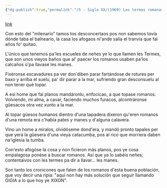 ```yaml
---
{"dg-publish":true,"permalink":"/5 - Siglo XX/(1969) Las termas romanas/","tags":["#Siglo_20","central","a1960","Helios","escrito","Gijón","poema"]}
---
```


[link](https://x.com/CelebresCoses/status/1846106003214835769)

Con esto del "milenario"
tamos tos desconcertaos
pos non sabemos tovía
dónde taba el balneario,
la casa los afogaos
ni'ande salía el tranvía
que fai años fo' quitao.

L'único que tenemos
pa'les escueles de neñes
ye lo que llamen les Termes,
que son unos vieyos baños
que al' paecer los romanos
usaben pa'los calcaños
o'pa llavase les manes.

Fixéronse excavadures
pa ver don'diben parar
fartándose de rotures
per baxo y arriba el suelu,
pa' dir parar a la mar,
sufriendo gran desconsuelu
al non tener qué topar.

A esi home que fai planos
mandáronlu, enfocicao,
a que topase romanos.
Volviendo, mi alma, a cavar,
faciendo muchos furacos,
alcontráronse güesacos
otra vez xunto a la mar.

Al topar güesos humanos
dientro d'una tapadera
dixeron qu'eren romanos
d'una remota era
c'había pates y manes
y d'alguna calavera.

Vino un home a miralos,
olvidóseme dond'era,
y mandó pronto tapales
per que yera la güesera
d'una vieya catacumba,
pos al rico que morriera
daben na'iglesia la tumba.

Con'esto afogóse la cosa
y non ficieron más planos,
pos ye cosa empalagosa
ponése a buscar romanos.
Así que ya lo sabéis neñes;
contentaivos con les termes
pa dir a llavar... les manes.

Son tanto los cronicones
que falen de los romanos
d'esta buena población,
que voy decir una ripia:
"aquí non hay más solución
que seguir llamando GIGIA
a lo que hoy ye XIXON".